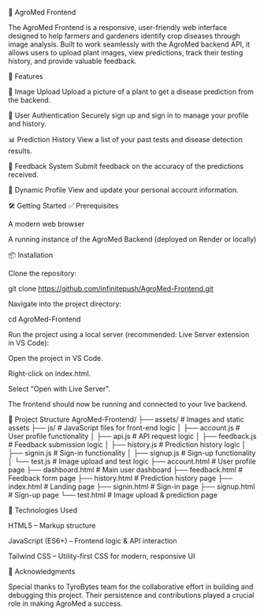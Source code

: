 🌿 AgroMed Frontend

The AgroMed Frontend is a responsive, user-friendly web interface designed to help farmers and gardeners identify crop diseases through image analysis. Built to work seamlessly with the AgroMed backend API, it allows users to upload plant images, view predictions, track their testing history, and provide valuable feedback.

🚀 Features

📸 Image Upload
Upload a picture of a plant to get a disease prediction from the backend.

🔐 User Authentication
Securely sign up and sign in to manage your profile and history.

📊 Prediction History
View a list of your past tests and disease detection results.

📝 Feedback System
Submit feedback on the accuracy of the predictions received.

👤 Dynamic Profile
View and update your personal account information.

🛠 Getting Started
✅ Prerequisites

A modern web browser

A running instance of the AgroMed Backend (deployed on Render or locally)

📦 Installation

Clone the repository:

git clone https://github.com/infinitepush/AgroMed-Frontend.git


Navigate into the project directory:

cd AgroMed-Frontend


Run the project using a local server (recommended: Live Server extension in VS Code):

Open the project in VS Code.

Right-click on index.html.

Select "Open with Live Server".

The frontend should now be running and connected to your live backend.

📁 Project Structure
AgroMed-Frontend/
├── assets/             # Images and static assets
├── js/                 # JavaScript files for front-end logic
│   ├── account.js      # User profile functionality
│   ├── api.js          # API request logic
│   ├── feedback.js     # Feedback submission logic
│   ├── history.js      # Prediction history logic
│   ├── signin.js       # Sign-in functionality
│   ├── signup.js       # Sign-up functionality
│   └── test.js         # Image upload and test logic
├── account.html        # User profile page
├── dashboard.html      # Main user dashboard
├── feedback.html       # Feedback form page
├── history.html        # Prediction history page
├── index.html          # Landing page
├── signin.html         # Sign-in page
├── signup.html         # Sign-up page
└── test.html           # Image upload & prediction page

🧰 Technologies Used

HTML5 – Markup structure

JavaScript (ES6+) – Frontend logic & API interaction

Tailwind CSS – Utility-first CSS for modern, responsive UI

🙏 Acknowledgments

Special thanks to TyroBytes team for the collaborative effort in building and debugging this project. Their persistence and contributions played a crucial role in making AgroMed a success.

